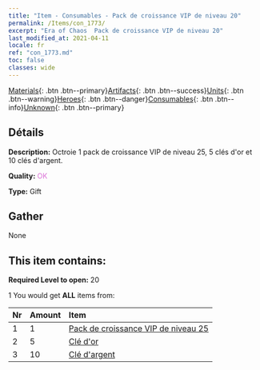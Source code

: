 ```yaml
---
title: "Item - Consumables - Pack de croissance VIP de niveau 20"
permalink: /Items/con_1773/
excerpt: "Era of Chaos  Pack de croissance VIP de niveau 20"
last_modified_at: 2021-04-11
locale: fr
ref: "con_1773.md"
toc: false
classes: wide
---
```

 [Materials](/fr/Items/){: .btn .btn--primary}[Artifacts](/fr/Items/Artifacts/){: .btn .btn--success}[Units](/fr/Items/Units/){: .btn .btn--warning}[Heroes](/fr/Items/Heroes/){: .btn .btn--danger}[Consumables](/fr/Items/Consumables/){: .btn .btn--info}[Unknown](/fr/Items/Unknown/){: .btn .btn--primary}

## Détails
 **Description:** Octroie 1 pack de croissance VIP de niveau 25, 5 clés d'or et 10 clés d'argent.

 **Quality:** <span style="color: #DA70D6">OK</span>

 **Type:** Gift

## Gather

  None

## This item contains:

 **Required Level to open:** 20

 1 You would get **ALL** items  from:

  | Nr | Amount |     Item    |
  |:---|:-------|:------------|
  | 1 | 1 | [Pack de croissance VIP de niveau 25](/fr/Items/con_1774/) | 
  | 2 | 5 | [Clé d'or](/fr/Items/con_783/) | 
  | 3 | 10 | [Clé d'argent](/fr/Items/con_693/) | 
